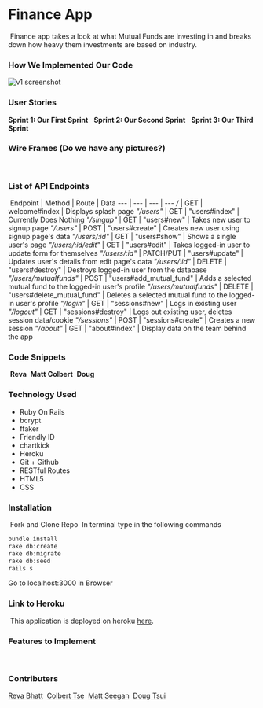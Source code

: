 # Finance App
​
Finance app takes a look at what Mutual Funds are investing in and breaks down how heavy them investments are based on industry.
​
### How We Implemented Our Code
![v1 screenshot](http://imgur.com/a/atozK)
​
### User Stories
**Sprint 1: Our First Sprint**
​
​
**Sprint 2: Our Second Sprint**
​
​
**Sprint 3: Our Third Sprint**
​
### Wire Frames (Do we have any pictures?)
​
### List of API Endpoints
​
Endpoint | Method | Route | Data
--- | --- | --- | ---
*/* | GET | welcome#index | Displays splash page
*"/users"* | GET | "users#index" | Currently Does Nothing
*"/singup"* | GET | "users#new" | Takes new user to signup page
*"/users"* | POST | "users#create" | Creates new user using signup page's data 
*"/users/:id"* | GET | "users#show" | Shows a single user's page
*"/users/:id/edit"* | GET | "users#edit" | Takes logged-in user to update form for themselves
*"/users/:id"* | PATCH/PUT | "users#update" | Updates user's details from edit page's data
*"/users/:id"* | DELETE | "users#destroy" | Destroys logged-in user from the database
*"/users/mutualfunds"* | POST | "users#add_mutual_fund" | Adds a selected mutual fund to the logged-in user's profile
*"/users/mutualfunds"* | DELETE | "users#delete_mutual_fund" | Deletes a selected mutual fund to the logged-in user's profile
*"/login"* | GET | "sessions#new" | Logs in existing user
*"/logout"* | GET | "sessions#destroy" | Logs out existing user, deletes session data/cookie
*"/sessions"* | POST | "sessions#create" | Creates a new session
*"/about"* | GET | "about#index" | Display data on the team behind the app
​
### Code Snippets
​
**Reva**
​
**Matt**
​
**Colbert**
​
**Doug**
​
### Technology Used
* Ruby On Rails 
* bcrypt
* ffaker
* Friendly ID
* chartkick
* Heroku
* Git + Github
* RESTful Routes
* HTML5
* CSS
​
​
### Installation
​
Fork and Clone Repo
​
In terminal type in the following commands
​
```bash
bundle install
rake db:create
rake db:migrate
rake db:seed
rails s
```
Go to localhost:3000 in Browser
​
### Link to Heroku
​
This application is deployed on heroku [here](https://).
​
### Features to Implement
​
​
### Contributers
[Reva Bhatt](https://github.com/revalidate)
​
[Colbert Tse](https://github.com/trebloc)
​
[Matt Seegan](https://github.com/mseegan)
​
[Doug Tsui](https://github.com/bachtsui)